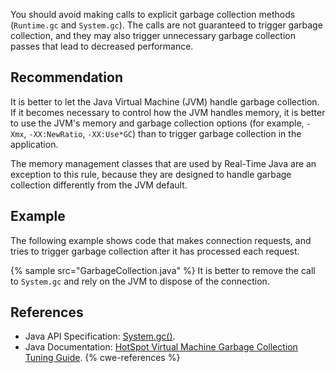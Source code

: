 You should avoid making calls to explicit garbage collection methods (`Runtime.gc` and `System.gc`). The calls are not guaranteed to trigger garbage collection, and they may also trigger unnecessary garbage collection passes that lead to decreased performance.


## Recommendation
It is better to let the Java Virtual Machine (JVM) handle garbage collection. If it becomes necessary to control how the JVM handles memory, it is better to use the JVM's memory and garbage collection options (for example, `-Xmx`, `-XX:NewRatio`, `-XX:Use*GC`) than to trigger garbage collection in the application.

The memory management classes that are used by Real-Time Java are an exception to this rule, because they are designed to handle garbage collection differently from the JVM default.


## Example
The following example shows code that makes connection requests, and tries to trigger garbage collection after it has processed each request.

{% sample src="GarbageCollection.java" %}
It is better to remove the call to `System.gc` and rely on the JVM to dispose of the connection.


## References
* Java API Specification: [System.gc()](https://docs.oracle.com/en/java/javase/11/docs/api/java.base/java/lang/System.html#gc()).
* Java Documentation: [HotSpot Virtual Machine Garbage Collection Tuning Guide](https://docs.oracle.com/en/java/javase/11/gctuning/index.html).
{% cwe-references %}
